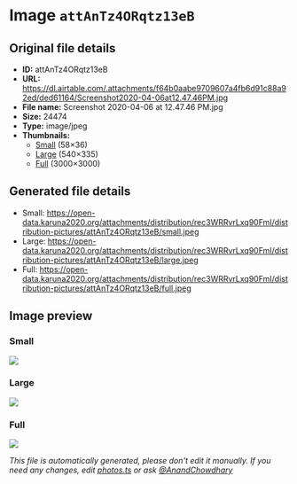 # Image `attAnTz4ORqtz13eB`

## Original file details

- **ID:** attAnTz4ORqtz13eB
- **URL:** https://dl.airtable.com/.attachments/f64b0aabe9709607a4fb6d91c88a92ed/ded61164/Screenshot2020-04-06at12.47.46PM.jpg
- **File name:** Screenshot 2020-04-06 at 12.47.46 PM.jpg
- **Size:** 24474
- **Type:** image/jpeg
- **Thumbnails:**
  - [Small](https://dl.airtable.com/.attachmentThumbnails/daba5be35801253df55609220c8aa4e0/726b2fa9) (58×36)
  - [Large](https://dl.airtable.com/.attachmentThumbnails/d3d1825467ce045124a254d4024bd846/6de7b14f) (540×335)
  - [Full](https://dl.airtable.com/.attachmentThumbnails/ac0fb2f136932fbab561dd373ea2288d/834fca7e) (3000×3000)

## Generated file details

- Small: https://open-data.karuna2020.org/attachments/distribution/rec3WRRvrLxq90FmI/distribution-pictures/attAnTz4ORqtz13eB/small.jpeg
- Large: https://open-data.karuna2020.org/attachments/distribution/rec3WRRvrLxq90FmI/distribution-pictures/attAnTz4ORqtz13eB/large.jpeg
- Full: https://open-data.karuna2020.org/attachments/distribution/rec3WRRvrLxq90FmI/distribution-pictures/attAnTz4ORqtz13eB/full.jpeg

## Image preview

### Small

![](https://open-data.karuna2020.org/attachments/distribution/rec3WRRvrLxq90FmI/distribution-pictures/attAnTz4ORqtz13eB/small.jpeg)

### Large

![](https://open-data.karuna2020.org/attachments/distribution/rec3WRRvrLxq90FmI/distribution-pictures/attAnTz4ORqtz13eB/large.jpeg)

### Full

![](https://open-data.karuna2020.org/attachments/distribution/rec3WRRvrLxq90FmI/distribution-pictures/attAnTz4ORqtz13eB/full.jpeg)

_This file is automatically generated, please don't edit it manually. If you need any changes, edit [photos.ts](/photos.ts) or ask [@AnandChowdhary](https://github.com/AnandChowdhary)_
